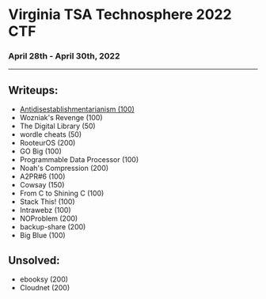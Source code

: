 # Virginia TSA Technosphere 2022 CTF
### April 28th - April 30th, 2022
***
## Writeups:
- [Antidisestablishmentarianism (100)](./crypto/antidisestablishmentarianism.md)
- Wozniak's Revenge (100)
- The Digital Library (50)
- wordle cheats (50)
- RooteurOS (200)
- GO Big (100)
- Programmable Data Processor (100)
- Noah's Compression (200)
- A2PR#6 (100)
- Cowsay (150)
- From C to Shining C (100)
- Stack This! (100)
- Intrawebz (100)
- NOProblem (200)
- backup-share (200)
- Big Blue (100)

## Unsolved:
- ebooksy (200)
- Cloudnet (200)